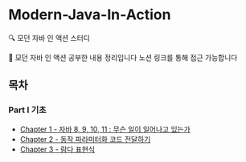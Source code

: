 # Modern-Java-In-Action
🔍 모던 자바 인 액션 스터디

📖 모던 자바 인 액션 공부한 내용 정리입니다
노션 링크를 통해 접근 가능합니다
## 목차

### Part Ⅰ 기초
* [Chapter 1 - 자바 8, 9, 10, 11 : 무슨 일이 일어나고 있는가](https://skinny-flock-45f.notion.site/1-15eb43e02ebe80fa9203c483be42df74)
* [Chapter 2 - 동작 파라미터화 코드 전달하기](https://skinny-flock-45f.notion.site/2-15eb43e02ebe80c9a4e5fbbaacdcf8ef?pvs=4)
* [Chapter 3 - 람다 표현식](https://skinny-flock-45f.notion.site/3-160b43e02ebe8091b06af49d63b71a7e)
